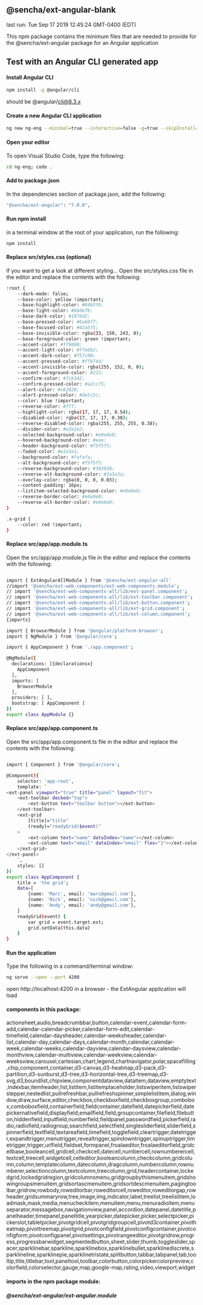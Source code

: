 ## @sencha/ext-angular-blank

last run: Tue Sep 17 2019 12:45:24 GMT-0400 (EDT)

This npm package contains the minimum files that are needed to provide for the @sencha/ext-angular package for an Angular application

## Test with an Angular CLI generated app

#### Install Angular CLI

```sh
npm install -g @angular/cli
```

should be @angular/cli@8.3.x


#### Create a new Angular CLI application

```sh
ng new ng-eng --minimal=true --interactive=false -g=true --skipInstall=true
```

#### Open your editor

To open Visual Studio Code, type the following:

```sh
cd ng-eng; code .
```

#### Add to package.json

In the dependencies section of package.json, add the following:

```sh
"@sencha/ext-angular": "7.0.0",
```

#### Run npm install

in a terminal window at the root of your application, run the following:

```sh
npm install
```

#### Replace src/styles.css (optional)

If you want to get a look at different styling...
Open the src/styles.css file in the editor and replace the contents with the following:

```sh
:root {
    --dark-mode: false;
    --base-color: yellow !important;
    --base-highlight-color: #64b5f6;
    --base-light-color: #bbdefb;
    --base-dark-color: #1976d2;
    --base-pressed-color: #6ab8f7;
    --base-focused-color: #42a5f5;
    --base-invisible-color: rgba(33, 150, 243, 0);
    --base-foreground-color: green !important;
    --accent-color: #ff9800;
    --accent-light-color: #ffe0b2;
    --accent-dark-color: #f57c00;
    --accent-pressed-color: #ffb74d;
    --accent-invisible-color: rgba(255, 152, 0, 0);
    --accent-foreground-color: #222;
    --confirm-color: #7cb342;
    --confirm-pressed-color: #a2cc75;
    --alert-color: #c62828;
    --alert-pressed-color: #de5c5c;
    --color: blue !important;
    --reverse-color: #fff;
    --highlight-color: rgba(17, 17, 17, 0.54);
    --disabled-color: rgba(17, 17, 17, 0.38);
    --reverse-disabled-color: rgba(255, 255, 255, 0.38);
    --divider-color: #e2e2e2;
    --selected-background-color: #e0e0e0;
    --hovered-background-color: #eee;
    --header-background-color: #f5f5f5;
    --faded-color: #e1e1e1;
    --background-color: #fafafa;
    --alt-background-color: #f5f5f5;
    --reverse-background-color: #303030;
    --reverse-alt-background-color: #3a3a3a;
    --overlay-color: rgba(0, 0, 0, 0.03);
    --content-padding: 16px;
    --listitem-selected-background-color: #e0e0e0;
    --reverse-border-color: #e0e0e0;
    --reverse-alt-border-color: #e0e0e0;
}

.x-grid {
    --color: red !important;
}
```

#### Replace src/app/app.module.ts

Open the src/app/app.module.js file in the editor and replace the contents with the following:

```sh

import { ExtAngularAllModule } from '@sencha/ext-angular-all'
//import '@sencha/ext-web-components/ext-web-components.module';
// import '@sencha/ext-web-components-all/lib/ext-panel.component';
// import '@sencha/ext-web-components-all/lib/ext-toolbar.component';
// import '@sencha/ext-web-components-all/lib/ext-button.component';
// import '@sencha/ext-web-components-all/lib/ext-grid.component';
// import '@sencha/ext-web-components-all/lib/ext-column.component';
{imports}

import { BrowserModule } from '@angular/platform-browser';
import { NgModule } from '@angular/core';

import { AppComponent } from './app.component';

@NgModule({
  declarations: [{declarationsx}
    AppComponent
  ],
  imports: [
    BrowserModule
  ],
  providers: [ ],
  bootstrap: [ AppComponent ]
})
export class AppModule {}

```


#### Replace src/app/app.component.ts

Open the src/app/app.component.ts file in the editor and replace the contents with the following: 

```sh

import { Component } from '@angular/core';

@Component({
    selector: 'app-root',
    template: `
<ext-panel viewport="true" title="panel" layout="fit">
    <ext-toolbar docked="top">
        <ext-button text="toolbar button"></ext-button>
    </ext-toolbar>
    <ext-grid
        [title]="title"
        (ready)="readyGrid($event)"
    >
        <ext-column text="name" dataIndex="name"></ext-column>
        <ext-column text="email" dataIndex="email" flex="1"></ext-column>
    </ext-grid>
</ext-panel>
    `,
    styles: []
})
export class AppComponent {
    title = 'the grid';
    data=[
        {name: 'Marc', email: 'marc@gmail.com'},
        {name: 'Nick', email: 'nick@gmail.com'},
        {name: 'Andy', email: 'andy@gmail.com'},
    ]
    readyGrid(event) {
        var grid = event.target.ext;
        grid.setData(this.data)
    }
}

```

#### Run the application

Type the following in a command/terminal window:

```sh
ng serve --open --port 4200
```

open http://localhost:4200 in a browser - the ExtAngular application will load

#### components in this package:

actionsheet,audio,breadcrumbbar,button,calendar-event,calendar-form-add,calendar-calendar-picker,calendar-form-edit,calendar-timefield,calendar-daysheader,calendar-weeksheader,calendar-list,calendar-day,calendar-days,calendar-month,calendar,calendar-week,calendar-weeks,calendar-dayview,calendar-daysview,calendar-monthview,calendar-multiview,calendar-weekview,calendar-weeksview,carousel,cartesian,chart,legend,chartnavigator,polar,spacefilling,chip,component,container,d3-canvas,d3-heatmap,d3-pack,d3-partition,d3-sunburst,d3-tree,d3-horizontal-tree,d3-treemap,d3-svg,d3,boundlist,chipview,componentdataview,dataitem,dataview,emptytext,indexbar,itemheader,list,listitem,listitemplaceholder,listswiperitem,listswiperstepper,nestedlist,pullrefreshbar,pullrefreshspinner,simplelistitem,dialog,window,draw,surface,editor,checkbox,checkboxfield,checkboxgroup,combobox,comboboxfield,containerfield,fieldcontainer,datefield,datepickerfield,datepickernativefield,displayfield,emailfield,field,groupcontainer,filefield,filebutton,hiddenfield,inputfield,numberfield,fieldpanel,passwordfield,pickerfield,radio,radiofield,radiogroup,searchfield,selectfield,singlesliderfield,sliderfield,spinnerfield,textfield,textareafield,timefield,togglefield,cleartrigger,datetrigger,expandtrigger,menutrigger,revealtrigger,spindowntrigger,spinuptrigger,timetrigger,trigger,urlfield,fieldset,formpanel,froalaeditor,froalaeditorfield,gridcellbase,booleancell,gridcell,checkcell,datecell,numbercell,rownumberercell,textcell,treecell,widgetcell,celleditor,booleancolumn,checkcolumn,gridcolumn,column,templatecolumn,datecolumn,dragcolumn,numbercolumn,rownumberer,selectioncolumn,textcolumn,treecolumn,grid,headercontainer,lockedgrid,lockedgridregion,gridcolumnsmenu,gridgroupbythismenuitem,gridshowingroupsmenuitem,gridsortascmenuitem,gridsortdescmenuitem,pagingtoolbar,gridrow,rowbody,roweditorbar,roweditorcell,roweditor,roweditorgap,rowheader,gridsummaryrow,tree,image,img,indicator,label,treelist,treelistitem,loadmask,mask,media,menucheckitem,menuitem,menu,menuradioitem,menuseparator,messagebox,navigationview,panel,accordion,datepanel,datetitle,panelheader,timepanel,paneltitle,yearpicker,datepicker,picker,selectpicker,pickerslot,tabletpicker,pivotgridcell,pivotgridgroupcell,pivotd3container,pivotheatmap,pivottreemap,pivotgrid,pivotconfigfield,pivotconfigcontainer,pivotconfigform,pivotconfigpanel,pivotsettings,pivotrangeeditor,pivotgridrow,progress,progressbarwidget,segmentedbutton,sheet,slider,thumb,toggleslider,spacer,sparklinebar,sparkline,sparklinebox,sparklinebullet,sparklinediscrete,sparklineline,sparklinepie,sparklinetristate,splitbutton,tabbar,tabpanel,tab,tooltip,title,titlebar,tool,paneltool,toolbar,colorbutton,colorpickercolorpreview,colorfield,colorselector,gauge,map,google-map,rating,video,viewport,widget

#### imports in the npm package module:
##### @sencha/ext-angular/ext-angular.module

